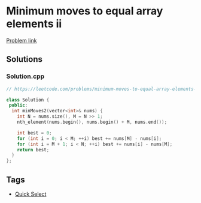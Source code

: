 # Minimum moves to equal array elements ii

[Problem link](https://leetcode.com/problems/minimum-moves-to-equal-array-elements-ii)

## Solutions


### Solution.cpp
```cpp
// https://leetcode.com/problems/minimum-moves-to-equal-array-elements-ii

class Solution {
 public:
  int minMoves2(vector<int>& nums) {
    int N = nums.size(), M = N >> 1;
    nth_element(nums.begin(), nums.begin() + M, nums.end());

    int best = 0;
    for (int i = 0; i < M; ++i) best += nums[M] - nums[i];
    for (int i = M + 1; i < N; ++i) best += nums[i] - nums[M];
    return best;
  }
};
```
## Tags

* [Quick Select](/Collections/quick-select.md#quick-select)
